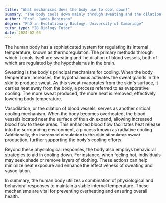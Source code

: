 ```yaml
---
title: "What mechanisms does the body use to cool down?"
summary: "The body cools down mainly through sweating and the dilation of blood vessels, which helps regulate temperature and maintain homeostasis."
author: "Prof. James Robinson"
degree: "PhD in Evolutionary Biology, University of Cambridge"
tutor_type: "IB Biology Tutor"
date: 2024-02-03
---
```


The human body has a sophisticated system for regulating its internal temperature, known as thermoregulation. The primary methods through which it cools itself are sweating and the dilation of blood vessels, both of which are regulated by the hypothalamus in the brain.

Sweating is the body's principal mechanism for cooling. When the body temperature increases, the hypothalamus activates the sweat glands in the skin to produce sweat. As this sweat evaporates from the skin's surface, it carries heat away from the body, a process referred to as evaporative cooling. The more sweat produced, the more heat is removed, effectively lowering body temperature.

Vasodilation, or the dilation of blood vessels, serves as another critical cooling mechanism. When the body becomes overheated, the blood vessels located near the surface of the skin expand, allowing increased blood flow to these areas. This enhanced blood flow facilitates heat release into the surrounding environment, a process known as radiative cooling. Additionally, the increased circulation to the skin stimulates sweat production, further supporting the body's cooling efforts.

Beyond these physiological responses, the body also employs behavioral strategies to aid in cooling down. For instance, when feeling hot, individuals may seek shade or remove layers of clothing. These actions can help minimize heat exposure and enhance the effectiveness of sweating and vasodilation.

In summary, the human body utilizes a combination of physiological and behavioral responses to maintain a stable internal temperature. These mechanisms are vital for preventing overheating and ensuring overall health.
    